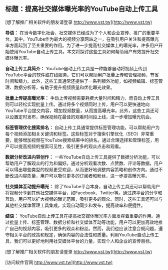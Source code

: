 ## **标题：提高社交媒体曝光率的YouTube自动上传工具**

[想了解推广相关软件的朋友请登录 http://www.vst.tw](http://www.vst.tw)

**导语：**
在当今数字化社会，社交媒体已经成为了个人和企业宣传、推广的重要平台。其中，YouTube作为最大的视频分享网站之一，在吸引用户关注和提高曝光率方面起到了至关重要的作用。为了进一步提高社交媒体上的曝光率，许多用户开始使用YouTube自动上传工具。本文将探讨这些工具如何帮助用户有效提升社交媒体曝光率。

**自动上传工具简介：**
YouTube自动上传工具是一种能够自动将视频上传到YouTube平台的软件或在线服务。它们可以帮助用户批量上传和管理视频，节省时间和精力。此外，这些工具通常还提供了一系列额外功能，如视频编辑、标签管理、数据分析等，有助于提升视频质量和优化曝光效果。

**批量上传提高曝光率：**
手动上传视频需要耗费大量时间和精力，而自动上传工具则可以轻松实现批量上传。通过将多个视频同时上传，用户可以更快速地向YouTube平台提交内容，增加视频数量，从而提高曝光率。此外，这些工具还可以设置定时发布，确保视频在最佳的观看时间段上线，进一步增加曝光机会。

**标签管理优化搜索排名：**
自动上传工具通常提供标签管理功能，可以帮助用户为每个视频添加相关关键词和标签。这些标签对于搜索引擎优化（SEO）非常重要，能够增加视频在YouTube搜索结果中的排名。通过合理选择和管理标签，用户可以提高视频的搜索可见性，吸引更多的观众点击和观看。

**数据分析改进内容创作：**
一些YouTube自动上传工具提供了数据分析功能，可以帮助用户了解观众的行为和偏好。通过分析观看次数、点赞数、评论等数据，用户可以得出哪些类型的视频更受欢迎，从而更好地调整内容策略和创作方向。通过不断改进内容质量，用户可以吸引更多的订阅者和粉丝，进一步提高曝光率。

**社交媒体互动提升曝光：**
除了YouTube平台本身，自动上传工具还可以帮助用户将视频分享到其他社交媒体平台，如Facebook、Twitter等。通过跨平台的分享和互动，用户可以扩大视频的曝光范围，吸引更多的观众。同时，这些工具还可以与其他社交媒体管理工具集成，实现自动同步和发布，提高效率和便捷性。

**结语：**
YouTube自动上传工具在提高社交媒体曝光率方面发挥着重要的作用。通过批量上传、标签管理、数据分析和社交媒体互动等功能，用户可以更加高效地推广自己的视频内容，吸引更多的观众和粉丝。然而，我们也应该注意合规问题，遵守相关平台的政策和规定，确保内容的合法性和质量。利用YouTube自动上传工具，我们可以更好地利用社交媒体平台的力量，实现个人和企业的宣传目标。

[想了解推广相关软件的朋友请登录 http://www.vst.tw](http://www.vst.tw)


[访问软件官网 http://www.vst.tw](http://www.vst.tw)

